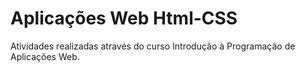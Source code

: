 # Aplicações Web Html-CSS

 Atividades realizadas através do curso Introdução à Programação de Aplicações Web.
